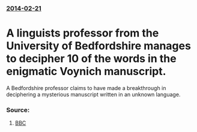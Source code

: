 ### [2014-02-21](/news/2014/02/21/index.md)

# A linguists professor from the University of Bedfordshire manages to decipher 10 of the words in the enigmatic Voynich manuscript. 

A Bedfordshire professor claims to have made a breakthrough in deciphering a mysterious manuscript written in an unknown language.


### Source:

1. [BBC](http://www.bbc.co.uk/news/uk-england-beds-bucks-herts-26198471)
